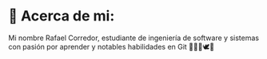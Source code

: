 # 💫 Acerca de mi:
Mi nombre Rafael Corredor, estudiante de ingeniería de software y sistemas con pasión por aprender y notables habilidades en Git 🧮👨‍💻🕊️💼

 
